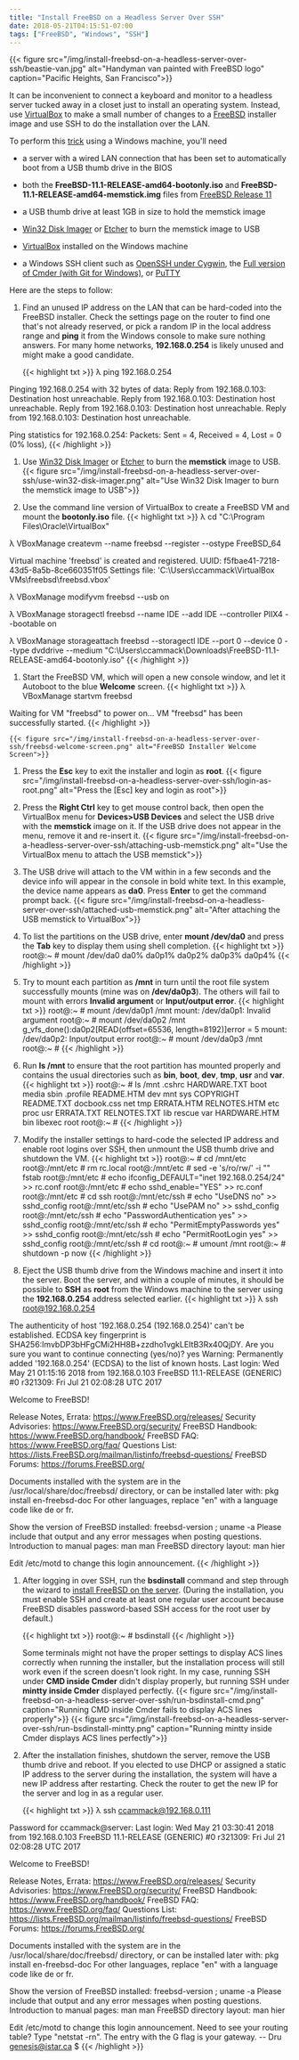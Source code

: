 ```yaml
---
title: "Install FreeBSD on a Headless Server Over SSH"
date: 2018-05-21T04:15:51-07:00
tags: ["FreeBSD", "Windows", "SSH"]
---
```


{{< figure src="/img/install-freebsd-on-a-headless-server-over-ssh/beastie-van.jpg" alt="Handyman van painted with FreeBSD logo" caption="Pacific Heights, San Francisco">}}

It can be inconvenient to connect a keyboard and monitor to a headless server tucked away in a closet just to install an operating system. 
Instead, use [VirtualBox](https://www.virtualbox.org/) to make a small number of changes to a [FreeBSD](https://www.freebsd.org/) installer image and use SSH to do the installation over the LAN.

<!--more-->

To perform this [trick](https://obsigna.com/?p=409) using a Windows machine, you'll need

* a server with a wired LAN connection that has been set to automatically boot from a USB thumb drive in the BIOS

* both the **FreeBSD-11.1-RELEASE-amd64-bootonly.iso** and **FreeBSD-11.1-RELEASE-amd64-memstick.img** files from [FreeBSD Release 11](https://download.freebsd.org/ftp/releases/amd64/amd64/ISO-IMAGES/11.1/)

* a USB thumb drive at least 1GB in size to hold the memstick image

* [Win32 Disk Imager](https://sourceforge.net/projects/win32diskimager/) or [Etcher](https://etcher.io/) to burn the memstick image to USB

* [VirtualBox](https://www.virtualbox.org/) installed on the Windows machine

* a Windows SSH client such as [OpenSSH under Cygwin](../install-cygwin-and-apt-cyg), the [Full version of Cmder (with Git for Windows)](http://cmder.net/), or [PuTTY](https://putty.org/)

Here are the steps to follow:

1. Find an unused IP address on the LAN that can be hard-coded into the FreeBSD installer.
Check the settings page on the router to find one that's not already reserved, or pick a random IP in the local address range and **ping** it from the Windows console to make sure nothing answers.
For many home networks, **192.168.0.254** is likely unused and might make a good candidate.

	{{< highlight txt >}}
λ ping 192.168.0.254

Pinging 192.168.0.254 with 32 bytes of data:
Reply from 192.168.0.103: Destination host unreachable.
Reply from 192.168.0.103: Destination host unreachable.
Reply from 192.168.0.103: Destination host unreachable.
Reply from 192.168.0.103: Destination host unreachable.

Ping statistics for 192.168.0.254:
    Packets: Sent = 4, Received = 4, Lost = 0 (0% loss),
	{{< /highlight >}}

1. Use [Win32 Disk Imager](https://sourceforge.net/projects/win32diskimager/) or [Etcher](https://etcher.io/) to burn the **memstick** image to USB.
{{< figure src="/img/install-freebsd-on-a-headless-server-over-ssh/use-win32-disk-imager.png" alt="Use Win32 Disk Imager to burn the memstick image to USB">}}

1. Use the command line version of VirtualBox to create a FreeBSD VM and mount the **bootonly.iso** file.
	{{< highlight txt >}}
λ cd "C:\Program Files\Oracle\VirtualBox"

λ VBoxManage createvm --name freebsd --register --ostype FreeBSD_64

Virtual machine 'freebsd' is created and registered.
UUID: f5fbae41-7218-43d5-8a5b-8ce660351f05
Settings file: 'C:\Users\ccammack\VirtualBox VMs\freebsd\freebsd.vbox'

λ VBoxManage modifyvm freebsd --usb on

λ VBoxManage storagectl freebsd --name IDE --add IDE --controller PIIX4 --bootable on

λ VBoxManage storageattach freebsd --storagectl IDE --port 0 --device 0 --type dvddrive --medium "C:\Users\ccammack\Downloads\FreeBSD-11.1-RELEASE-amd64-bootonly.iso"
	{{< /highlight >}}

1. Start the FreeBSD VM, which will open a new console window, and let it Autoboot to the blue **Welcome** screen.
	{{< highlight txt >}}
λ VBoxManage startvm freebsd

Waiting for VM "freebsd" to power on...
VM "freebsd" has been successfully started.
	{{< /highlight >}}

	{{< figure src="/img/install-freebsd-on-a-headless-server-over-ssh/freebsd-welcome-screen.png" alt="FreeBSD Installer Welcome Screen">}}

1. Press the **Esc** key to exit the installer and login as **root**.
	{{< figure src="/img/install-freebsd-on-a-headless-server-over-ssh/login-as-root.png" alt="Press the [Esc] key and login as root">}}

1. Press the **Right Ctrl** key to get mouse control back, then open the VirtualBox menu for **Devices>USB Devices** and select the USB drive with the **memstick** image on it.
If the USB drive does not appear in the menu, remove it and re-insert it.
	{{< figure src="/img/install-freebsd-on-a-headless-server-over-ssh/attaching-usb-memstick.png" alt="Use the VirtualBox menu to attach the USB memstick">}}

1. The USB drive will attach to the VM within in a few seconds and the device info will appear in the console in bold white text.
In this example, the device name appears as **da0**. Press **Enter** to get the command prompt back.
	{{< figure src="/img/install-freebsd-on-a-headless-server-over-ssh/attached-usb-memstick.png" alt="After attaching the USB memstick to VirtualBox">}}

1. To list the partitions on the USB drive, enter **mount /dev/da0** and press the **Tab** key to display them using shell completion.
	{{< highlight txt >}}
root@:~ # mount /dev/da0
da0%	da0p1% da0p2% da0p3% da0p4%
	{{< /highlight >}}

1. Try to mount each partition as **/mnt** in turn until the root file system successfully mounts (mine was on **/dev/da0p3**). The others will fail to mount with  errors **Invalid argument** or **Input/output error**.
	{{< highlight txt >}}
root@:~ # mount /dev/da0p1 /mnt
mount: /dev/da0p1: Invalid argument
root@:~ # mount /dev/da0p2 /mnt
g_vfs_done():da0p2[READ(offset=65536, length=8192)]error = 5
mount: /dev/da0p2: Input/output error
root@:~ # mount /dev/da0p3 /mnt
root@:~ #
	{{< /highlight >}}

1. Run **ls /mnt** to ensure that the root partition has mounted properly and contains the usual directories such as **bin**, **boot**, **dev**, **tmp**, **usr** and **var**.
	{{< highlight txt >}}
root@:~ # ls /mnt
.cshrc			HARDWARE.TXT	boot			media		sbin
.profile		README.HTM		dev				mnt			sys
COPYRIGHT		README.TXT		docbook.css		net			tmp
ERRATA.HTM		RELNOTES.HTM	etc				proc		usr
ERRATA.TXT		RELNOTES.TXT	lib				rescue		var
HARDWARE.HTM	bin				libexec			root
root@:~ #
	{{< /highlight >}}

1. Modify the installer settings to hard-code the selected IP address and enable root logins over SSH, then unmount the USB thumb drive and shutdown the VM.
	{{< highlight txt >}}
root@:~ # cd /mnt/etc
root@:/mnt/etc # rm rc.local
root@:/mnt/etc # sed -e 's/ro/rw/' -i "" fstab
root@:/mnt/etc # echo ifconfig_DEFAULT=\"inet 192.168.0.254/24\" >> rc.conf
root@:/mnt/etc # echo sshd_enable=\"YES\" >> rc.conf
root@:/mnt/etc # cd ssh
root@:/mnt/etc/ssh # echo "UseDNS no" >> sshd_config
root@:/mnt/etc/ssh # echo "UsePAM no" >> sshd_config
root@:/mnt/etc/ssh # echo "PasswordAuthentication yes" >> sshd_config
root@:/mnt/etc/ssh # echo "PermitEmptyPasswords yes" >> sshd_config
root@:/mnt/etc/ssh # echo "PermitRootLogin yes" >> sshd_config
root@:/mnt/etc/ssh # cd
root@:~ # umount /mnt 
root@:~ # shutdown -p now
	{{< /highlight >}}

1. Eject the USB thumb drive from the Windows machine and insert it into the server.
Boot the server, and within a couple of minutes, it should be possible to **SSH** as **root** from the Windows machine to the server using the **192.168.0.254** address selected earlier.
	{{< highlight txt >}}
λ ssh root@192.168.0.254

The authenticity of host '192.168.0.254 (192.168.0.254)' can't be established.
ECDSA key fingerprint is SHA256:ImvbDP3bHFgCMi2HH8B+zzdho1vgkLEItB3Rx40QjDY.
Are you sure you want to continue connecting (yes/no)? yes
Warning: Permanently added '192.168.0.254' (ECDSA) to the list of known hosts.
Last login: Wed May 21 01:15:16 2018 from 192.168.0.103
FreeBSD 11.1-RELEASE (GENERIC) #0 r321309: Fri Jul 21 02:08:28 UTC 2017

Welcome to FreeBSD!

Release Notes, Errata: https://www.FreeBSD.org/releases/
Security Advisories:   https://www.FreeBSD.org/security/
FreeBSD Handbook:      https://www.FreeBSD.org/handbook/
FreeBSD FAQ:           https://www.FreeBSD.org/faq/
Questions List: https://lists.FreeBSD.org/mailman/listinfo/freebsd-questions/
FreeBSD Forums:        https://forums.FreeBSD.org/

Documents installed with the system are in the /usr/local/share/doc/freebsd/
directory, or can be installed later with:  pkg install en-freebsd-doc
For other languages, replace "en" with a language code like de or fr.

Show the version of FreeBSD installed:  freebsd-version ; uname -a
Please include that output and any error messages when posting questions.
Introduction to manual pages:  man man
FreeBSD directory layout:      man hier

Edit /etc/motd to change this login announcement.
	{{< /highlight >}}

1. After logging in over SSH, run the **bsdinstall** command and step through the wizard to [install FreeBSD on the server](https://www.freebsd.org/doc/en_US.ISO8859-1/books/handbook/using-bsdinstall.html).
(During the installation, you must enable SSH and create at least one regular user account because FreeBSD disables password-based SSH access for the root user by default.)

	{{< highlight txt >}}
root@:~ # bsdinstall
	{{< /highlight >}}

	Some terminals might not have the proper settings to display ACS lines correctly when running the installer, but the installation process will still work even if the screen doesn't look right.
	In my case, running SSH under **CMD inside Cmder** didn't display properly, but running SSH under **mintty inside Cmder** displayed perfectly.
{{< figure src="/img/install-freebsd-on-a-headless-server-over-ssh/run-bsdinstall-cmd.png" caption="Running CMD inside Cmder fails to display ACS lines properly">}}
{{< figure src="/img/install-freebsd-on-a-headless-server-over-ssh/run-bsdinstall-mintty.png" caption="Running mintty inside Cmder displays ACS lines perfectly">}}

1. After the installation finishes, shutdown the server, remove the USB thumb drive and reboot.
If you elected to use DHCP or assigned a static IP address to the server during the installation, the system will have a new IP address after restarting.
Check the router to get the new IP for the server and log in as a regular user.

	{{< highlight txt >}}
λ ssh ccammack@192.168.0.111

Password for ccammack@server:
Last login: Wed May 21 03:30:41 2018 from 192.168.0.103
FreeBSD 11.1-RELEASE (GENERIC) #0 r321309: Fri Jul 21 02:08:28 UTC 2017

Welcome to FreeBSD!

Release Notes, Errata: https://www.FreeBSD.org/releases/
Security Advisories:   https://www.FreeBSD.org/security/
FreeBSD Handbook:      https://www.FreeBSD.org/handbook/
FreeBSD FAQ:           https://www.FreeBSD.org/faq/
Questions List: https://lists.FreeBSD.org/mailman/listinfo/freebsd-questions/
FreeBSD Forums:        https://forums.FreeBSD.org/

Documents installed with the system are in the /usr/local/share/doc/freebsd/
directory, or can be installed later with:  pkg install en-freebsd-doc
For other languages, replace "en" with a language code like de or fr.

Show the version of FreeBSD installed:  freebsd-version ; uname -a
Please include that output and any error messages when posting questions.
Introduction to manual pages:  man man
FreeBSD directory layout:      man hier

Edit /etc/motd to change this login announcement.
Need to see your routing table? Type "netstat -rn". The entry with the G
flag is your gateway.
                -- Dru <genesis@istar.ca>
$
	{{< /highlight >}}
